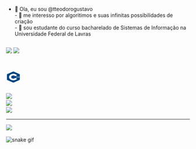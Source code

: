 
- 👋 Ola, eu sou @tteodorogustavo<br>- 👀 me interesso por algoritimos e suas infinitas possibilidades de criação<br>- 🌱 sou estudante do curso bacharelado de Sistemas de Informação na Universidade Federal de Lavras

##
<a href="https://instagram.com/gustavo_tteodoro" target="_blank"><img src="https://img.shields.io/badge/-Instagram-%23E4405F?style=for-the-badge&logo=instagram&logoColor=white"></a> <a href = "mailto:tteodoro.gustavo@gmail.com"><img src="https://img.shields.io/badge/-Gmail-%23333?style=for-the-badge&logo=gmail&logoColor=white" target="_blank"></a>
##

<div style="display: inline_block"><br>
  <img align="center" alt="Gusta-Cplusplus" height="30" width="40" src="https://raw.githubusercontent.com/devicons/devicon/master/icons/cplusplus/cplusplus-plain.svg"> 
</div>

##

![](https://github-readme-stats.vercel.app/api?username=tteodorogustavo&show_icons=true&theme=dark&hide_border=false&include_all_commits=true&count_private=false)<br/>
![](https://github-readme-streak-stats.herokuapp.com/?user=tteodorogustavo&theme=dark&hide_border=false)<br/>
![](https://github-readme-stats.vercel.app/api/top-langs/?username=tteodorogustavo&theme=dark&hide_border=false&include_all_commits=false&count_private=false&layout=compact)

      
---
[![](https://visitcount.itsvg.in/api?id=tteodorogustavo&icon=5&color=1)](https://visitcount.itsvg.in)

<!-- Proudly created with GPRM ( https://gprm.itsvg.in ) -->

![snake gif](https://github.com/Formandodev/tteodorogustavo/blob/output/github-contribution-grid-snake.svg)
